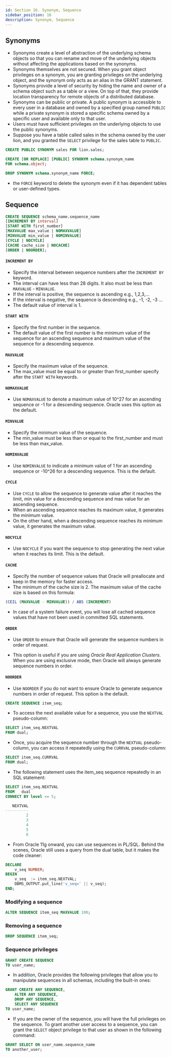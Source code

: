 ```yaml
---
id: Section 16. Synonym, Sequence
sidebar_position: 16
description: Synonym, Sequence
---
```


## Synonyms

- Synonyms create a level of abstraction of the underlying schema objects so that you can rename and move of the underlying objects without affecting the applications based on the synonyms.
- Synonyms themselves are not secured. When you grant object privileges on a synonym, you are granting privileges on the underlying object, and the synonym only acts as an alias in the GRANT statement.
- Synonyms provide a level of security by hiding the name and owner of a schema object such as a table or a view. On top of that, they provide location transparency for remote objects of a distributed database.
- Synonyms can be public or private. A public synonym is accessible to every user in a database and owned by a specified group named `PUBLIC` while a private synonym is stored a specific schema owned by a specific user and available only to that user.
- Users must have sufficient privileges on the underlying objects to use the public synonyms.
- Suppose you have a table called sales in the schema owned by the user lion, and you granted the `SELECT` privilege for the sales table to `PUBLIC`.

```sql
CREATE PUBLIC SYNONYM sales FOR lion.sales;
```

```sql
CREATE [OR REPLACE] [PUBLIC] SYNONYM schema.synonym_name
FOR schema.object;
```

```sql
DROP SYNONYM schema.synonym_name FORCE;
```

- the `FORCE` keyword to delete the synonym even if it has dependent tables or user-defined types.

## Sequence

```sql
CREATE SEQUENCE schema_name.sequence_name
[INCREMENT BY interval]
[START WITH first_number]
[MAXVALUE max_value | NOMAXVALUE]
[MINVALUE min_value | NOMINVALUE]
[CYCLE | NOCYCLE]
[CACHE cache_size | NOCACHE]
[ORDER | NOORDER];
```

#### `INCREMENT BY`

- Specify the interval between sequence numbers after the `INCREMENT BY` keyword.
- The interval can have less than 28 digits. It also must be less than `MAXVALUE` - `MINVALUE`.
- If the interval is positive, the sequence is ascending e.g., 1,2,3,…
- If the interval is negative, the sequence is descending e.g., -1, -2, -3 …
- The default value of interval is 1.

#### `START WITH`

- Specify the first number in the sequence.
- The default value of the first number is the minimum value of the sequence for an ascending sequence and maximum value of the sequence for a descending sequence.

#### `MAXVALUE`

- Specify the maximum value of the sequence.
- The max_value must be equal to or greater than first_number specify after the `START WITH` keywords.

#### `NOMAXVALUE`

- Use `NOMAXVALUE` to denote a maximum value of 10^27 for an ascending sequence or -1 for a descending sequence. Oracle uses this option as the default.

#### `MINVALUE`

- Specify the minimum value of the sequence.
- The min_value must be less than or equal to the first_number and must be less than max_value.

#### `NOMINVALUE`

- Use `NOMINVALUE` to indicate a minimum value of 1 for an ascending sequence or -10^26 for a descending sequence. This is the default.

#### `CYCLE`

- Use `CYCLE` to allow the sequence to generate value after it reaches the limit, min value for a descending sequence and max value for an ascending sequence.
- When an ascending sequence reaches its maximum value, it generates the minimum value.
- On the other hand, when a descending sequence reaches its minimum value, it generates the maximum value.

#### `NOCYCLE`

- Use `NOCYCLE` if you want the sequence to stop generating the next value when it reaches its limit. This is the default.

#### `CACHE`

- Specify the number of sequence values that Oracle will preallocate and keep in the memory for faster access.
- The minimum of the cache size is 2. The maximum value of the cache size is based on this formula:

```sql
(CEIL (MAXVALUE - MINVALUE)) / ABS (INCREMENT)
```

- In case of a system failure event, you will lose all cached sequence values that have not been used in committed SQL statements.

#### `ORDER`

- Use `ORDER` to ensure that Oracle will generate the sequence numbers in order of request.

- This option is useful if you are using _Oracle Real Application Clusters_. When you are using exclusive mode, then Oracle will always generate sequence numbers in order.

#### `NOORDER`

- Use `NOORDER` if you do not want to ensure Oracle to generate sequence numbers in order of request. This option is the default.

```sql
CREATE SEQUENCE item_seq;
```

- To access the next available value for a sequence, you use the `NEXTVAL` pseudo-column:

```sql
SELECT item_seq.NEXTVAL
FROM dual;
```

- Once, you acquire the sequence number through the `NEXTVAL` pseudo-column, you can access it repeatedly using the `CURRVAL` pseudo-column:

```sql
SELECT item_seq.CURRVAL
FROM dual;
```

- The following statement uses the item_seq sequence repeatedly in an SQL statement:

```sql
SELECT item_seq.NEXTVAL
FROM   dual
CONNECT BY level <= 5;

   NEXTVAL
----------
         2
         3
         4
         5
         6
```

- From Oracle 11g onward, you can use sequences in PL/SQL. Behind the scenes, Oracle still uses a query from the dual table, but it makes the code cleaner:

```sql
DECLARE
    v_seq NUMBER;
BEGIN
    v_seq  := item_seq.NEXTVAL;
    DBMS_OUTPUT.put_line('v_seq=' || v_seq);
END;
```

### Modifying a sequence

```sql
ALTER SEQUENCE item_seq MAXVALUE 100;
```

### Removing a sequence

```sql
DROP SEQUENCE item_seq;
```

### Sequence privileges

```sql
GRANT CREATE SEQUENCE
TO user_name;
```

- In addition, Oracle provides the following privileges that allow you to manipulate sequences in all schemas, including the built-in ones:

```sql
GRANT CREATE ANY SEQUENCE,
    ALTER ANY SEQUENCE,
    DROP ANY SEQUENCE,
    SELECT ANY SEQUENCE
TO user_name;
```

- If you are the owner of the sequence, you will have the full privileges on the sequence. To grant another user access to a sequence, you can grant the `SELECT` object privilege to that user as shown in the following command:

```sql
GRANT SELECT ON user_name.sequence_name
TO another_user;
```
